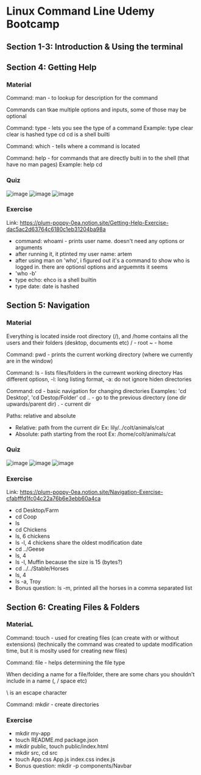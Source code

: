 # Linux Command Line Udemy Bootcamp

## Section 1-3: Introduction & Using the terminal

## Section 4: Getting Help
### Material
Command: man - to lookup for description for the command

Commands can tkae multiple options and inputs, some of those may be optional

Command: type - lets you see the type of a command
  Example: type clear
            clear is hashed
           type cd
             cd is a shell builti

Command: which - tells where a command is located

Command: help - for commands that are directly bulti in to the shell (that have no man pages)
Example: help cd

### Quiz
![image](https://github.com/user-attachments/assets/cffbc7ff-9fc4-4d13-b527-3677d7e7e741)
![image](https://github.com/user-attachments/assets/32d80904-7f4d-47e0-b3e8-a2f0de540c78)
![image](https://github.com/user-attachments/assets/bfb8de21-1a71-4a44-a549-2170316a3b1f)

### Exercise
Link: https://plum-poppy-0ea.notion.site/Getting-Help-Exercise-dac5ac2d63764c6180c1eb31204ba98a

- command: whoami - prints user name. doesn't need any options or arguments
- after running it, it ptinted my user name: artem
- after using man on 'who', i figured out it's a command to show who is logged in. there are optionsl options and arguemnts it seems
- 'who -b'
- type echo: ehco is a shell builtin
- type date: date is hashed

## Section 5: Navigation
### Material
Everything is located inside root directory (/), and /home contains all the users and their folders (desktop, documents etc)
/ - root
~ - home

Command: pwd - prints the current working directory (where we currently are in the window)

Command: ls - lists files/folders in the currewnt working directory
Has different optiosn, -l: long listing format, -a: do not ignore hiden directories

Command: cd - basic navigation for changing directories
Examples: 'cd Desktop', 'cd Destop/Folder'
cd .. - go to the previous directory (one dir upwards/parent dir)
. - current dir

Paths: relative and absolute
- Relative: path from the current dir
  Ex: lily/../colt/animals/cat
- Absolute: path starting from the root
  Ex: /home/colt/animals/cat

### Quiz
![image](https://github.com/user-attachments/assets/29a5c3b6-489e-4216-a899-a2a883ee2dec)
![image](https://github.com/user-attachments/assets/262f6d83-db77-4c0d-89cf-66f34c28fb0f)
![image](https://github.com/user-attachments/assets/0812f13b-7757-4923-878b-a5ebffecc600)

### Exercise
Link: https://plum-poppy-0ea.notion.site/Navigation-Exercise-cfabfffd1fc04c22a76b6e3ebb60a4ca

- cd Desktop/Farm
- cd Coop
- ls
- cd Chickens
- ls, 6 chickens
- ls -l, 4 chickens share the oldest modification date
- cd ../Geese
- ls, 4
- ls -l, Muffin because the size is 15 (bytes?)
- cd ../../Stable/Horses
- ls, 4
- ls -a, Troy
- Bonus question: ls -m, printed all the horses in a comma separated list

## Section 6: Creating Files & Folders
### MateriaL
Command: touch - used for creating files (can create with or without extensions) (technically the command was created to update modification time, but it is moslty used for creating new files)

Command: file - helps determining the file type

When deciding a name for a file/folder, there are some chars you shouldn't include in a name (, / space etc)

\ is an escape character 

Command: mkdir - create directories

### Exercise
- mkdir my-app
- touch README.md package.json
- mkdir public, touch public/index.html
- mkdir src, cd src
- touch App.css App.js index.css index.js
- Bonus question: mkdir -p components/Navbar
